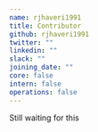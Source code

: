 ```yaml
---
name: rjhaveri1991
title: Contributor
github: rjhaveri1991
twitter: ""
linkedin: ""
slack: ""
joining_date: ""
core: false
intern: false
operations: false
---
```


Still waiting for this
